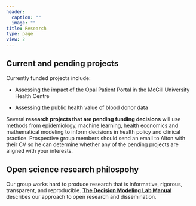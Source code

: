 ```yaml
---
header:
  caption: ""
  image: ""
title: Research
type: page
view: 2
---
```



## Current and pending projects

Currently funded projects include:

* Assessing the impact of the Opal Patient Portal in the McGill University Health Centre

* Assessing the public health value of blood donor data

Several **research projects that are pending funding decisions** will use methods from epidemiology, machine learning, health economics and mathematical modeling to inform decisions in health policy and clinical practice. Prospective group members should send an email to Alton with their CV so he can determine whether any of the pending projects are aligned with your interests.

## Open science research philospohy

Our group works hard to produce research that is informative, rigorous, transparent, and reproducible. [**The Decision Modeling Lab Manual**](https://bookdown.org/altonrus/lab_manual/) describes our approach to open research and dissemination.
